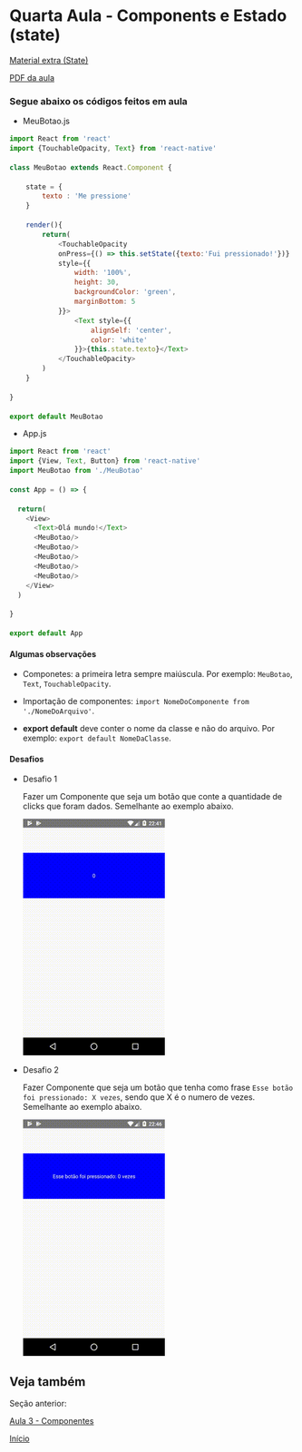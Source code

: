 # Quarta Aula - Components e Estado (state)

[Material extra (State)](https://facebook.github.io/react-native/docs/state)

[PDF da aula](https://github.com/AWLeiseR/ReactNative/blob/master/Aula%204/Componentes%20e%20Estados.pdf)

### Segue abaixo os códigos feitos em aula

* MeuBotao.js

```javascript
import React from 'react'
import {TouchableOpacity, Text} from 'react-native'

class MeuBotao extends React.Component {

    state = {
        texto : 'Me pressione'
    }

    render(){
        return(
            <TouchableOpacity 
            onPress={() => this.setState({texto:'Fui pressionado!'})}
            style={{
                width: '100%',
                height: 30,
                backgroundColor: 'green',
                marginBottom: 5
            }}>
                <Text style={{
                    alignSelf: 'center',
                    color: 'white'
                }}>{this.state.texto}</Text>
            </TouchableOpacity>
        )
    }

}

export default MeuBotao
```

* App.js

```javascript
import React from 'react'
import {View, Text, Button} from 'react-native'
import MeuBotao from './MeuBotao'

const App = () => {

  return(
    <View>
      <Text>Olá mundo!</Text>
      <MeuBotao/>
      <MeuBotao/>
      <MeuBotao/>
      <MeuBotao/>
      <MeuBotao/>
    </View>
  )

}

export default App
```

#### Algumas observações

* Componetes: a primeira letra sempre maiúscula. Por exemplo: `MeuBotao`, `Text`, `TouchableOpacity`.

* Importação de componentes: ` import NomeDoComponente from './NomeDoArquivo' `.

* **export default** deve conter o nome da classe e não do arquivo. Por exemplo:
`export default NomeDaClasse`.

#### Desafios

* Desafio 1

    Fazer um Componente que seja um botão que conte a quantidade de clicks que foram dados. Semelhante ao exemplo abaixo.

    ![](https://github.com/AWLeiseR/ReactNative/blob/master/Aula%204/desafio1.gif)

* Desafio 2

    Fazer Componente que seja um botão que tenha como frase `Esse botão foi pressionado: X vezes`, sendo que X é o numero de vezes. Semelhante ao exemplo abaixo.

    ![](https://github.com/AWLeiseR/ReactNative/blob/master/Aula%204/desafio2.gif)

## Veja também

Seção anterior: 

[Aula 3 - Componentes](https://github.com/AWLeiseR/ReactNative/tree/master/Aula%203)

[Início](https://github.com/AWLeiseR/ReactNative) 